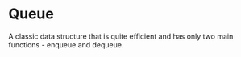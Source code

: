 # Queue
A classic data structure that is quite efficient and has only two main functions - enqueue and dequeue.
